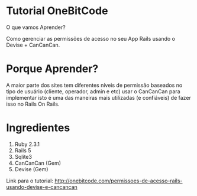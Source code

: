 # Tutorial OneBitCode

O que vamos Aprender?

Como gerenciar as permissões de acesso no seu App Rails usando o Devise + CanCanCan.

# Porque Aprender?

A maior parte dos sites tem diferentes níveis de permissão baseados no tipo de usuário (cliente, operador, admin e etc) usar o CanCanCan para implementar isto é uma das maneiras mais utilizadas (e confiáveis) de fazer isso no Rails On Rails.

# Ingredientes

1. Ruby 2.3.1
2. Rails 5
3. Sqlite3
4. CanCanCan (Gem)
5. Devise (Gem)

Link para o tutorial: http://onebitcode.com/permissoes-de-acesso-rails-usando-devise-e-cancancan
